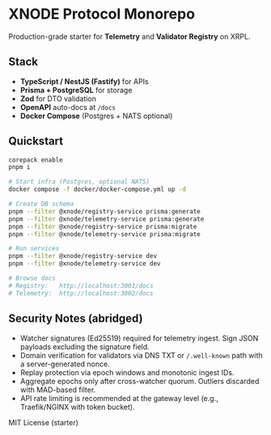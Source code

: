 
# XNODE Protocol Monorepo

Production-grade starter for **Telemetry** and **Validator Registry** on XRPL.

## Stack
- **TypeScript / NestJS (Fastify)** for APIs
- **Prisma + PostgreSQL** for storage
- **Zod** for DTO validation
- **OpenAPI** auto-docs at `/docs`
- **Docker Compose** (Postgres + NATS optional)

## Quickstart
```bash
corepack enable
pnpm i

# Start infra (Postgres, optional NATS)
docker compose -f docker/docker-compose.yml up -d

# Create DB schema
pnpm --filter @xnode/registry-service prisma:generate
pnpm --filter @xnode/telemetry-service prisma:generate
pnpm --filter @xnode/registry-service prisma:migrate
pnpm --filter @xnode/telemetry-service prisma:migrate

# Run services
pnpm --filter @xnode/registry-service dev
pnpm --filter @xnode/telemetry-service dev

# Browse docs
# Registry:   http://localhost:3001/docs
# Telemetry:  http://localhost:3002/docs
```

## Security Notes (abridged)
- Watcher signatures (Ed25519) required for telemetry ingest. Sign JSON payloads excluding the signature field.
- Domain verification for validators via DNS TXT or `/.well-known` path with a server-generated nonce.
- Replay protection via epoch windows and monotonic ingest IDs.
- Aggregate epochs only after cross-watcher quorum. Outliers discarded with MAD-based filter.
- API rate limiting is recommended at the gateway level (e.g., Traefik/NGINX with token bucket).

MIT License (starter)
